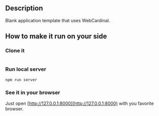 ## Description

Blank application template that uses WebCardinal.

## How to make it run on your side

### Clone it

```

```

### Run local server

```
npm run server
```

### See it in your browser

Just open [http://127.0.0.1:8000](http://127.0.0.1:8000) with you favorite browser.
